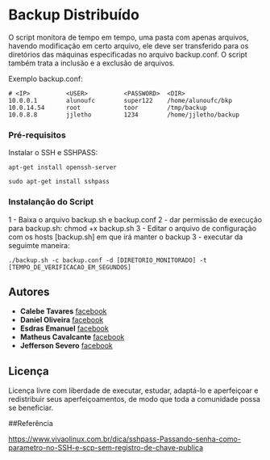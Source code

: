# Backup Distribuído
 
O script monitora de tempo em tempo, uma pasta com apenas arquivos, havendo modificação em certo arquivo, ele deve ser transferido para os diretórios das máquinas especificadas no arquivo backup.conf. O script também trata a inclusão e a exclusão de arquivos.

Exemplo backup.conf:
```
# <IP>          <USER>      	<PASSWORD>	<DIR>
10.0.0.1        alunoufc       	super122	/home/alunoufc/bkp
10.0.14.54    	root            toor		/tmp/backup
10.0.8.8        jjletho         1234		/home/jjletho/backup
```

### Pré-requisitos

Instalar o SSH e SSHPASS:

```
apt-get install openssh-server
```
```
sudo apt-get install sshpass
```


### Instalanção do Script

1 - Baixa o arquivo backup.sh e backup.conf
2 - dar permissão de execução para backup.sh:  chmod +x backup.sh
3 - Editar o arquivo de configuração com os hosts [backup.sh] em que irá manter o backup
3 - executar da seguimte maneira: 
```
./backup.sh -c backup.conf -d [DIRETORIO_MONITORADO] -t [TEMPO_DE_VERIFICACAO_EM_SEGUNDOS]
```

## Autores

* **Calebe Tavares** [facebook](https://www.facebook.com/calebe.tavares) 
* **Daniel Oliveira** [facebook](https://www.facebook.com/Daniel.krt500) 
* **Esdras Emanuel** [facebook](https://www.facebook.com/emanuel.mariano.376)  
* **Matheus Cavalcante** [facebook](https://www.facebook.com/antoniomatheus.cavalcantedasilva)  
* **Jefferson Severo** [facebook](https://www.facebook.com/jefferson.severo.16)

## Licença

Licença livre com liberdade de executar, estudar, adaptá-lo e aperfeiçoar e redistribuir seus aperfeiçoamentos, de modo que toda a comunidade possa se beneficiar.

##Referência

https://www.vivaolinux.com.br/dica/sshpass-Passando-senha-como-parametro-no-SSH-e-scp-sem-registro-de-chave-publica
